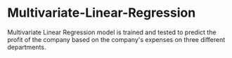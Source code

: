 # Multivariate-Linear-Regression
Multivariate Linear Regression model is trained and tested to predict the profit of the company based on the company's expenses on three different departments.
